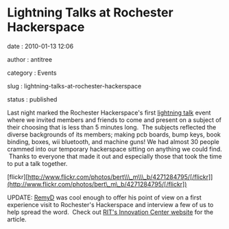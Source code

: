Lightning Talks at Rochester Hackerspace
========================================

date
:   2010-01-13 12:06

author
:   antitree

category
:   Events

slug
:   lightning-talks-at-rochester-hackerspace

status
:   published

Last night marked the Rochester Hackerspace's first [lightning
talk](http://en.wikipedia.org/wiki/Lightning_Talk) event where we
invited members and friends to come and present on a subject of their
choosing that is less than 5 minutes long.  The subjects reflected the
diverse backgrounds of its members; making pcb boards, bump keys, book
binding, boxes, wii bluetooth, and machine guns! We had almost 30 people
crammed into our temporary hackerspace sitting on anything we could
find.  Thanks to everyone that made it out and especially those that
took the time to put a talk together.

[flickr][http://www.flickr.com/photos/bert\\\_m\\\_b/4271284795/[/flickr]](http://www.flickr.com/photos/bert\_m\_b/4271284795/[/flickr])

UPDATE: [RemyD](http://decausemaker.org/) was cool enough to offer his
point of view on a first experience visit to Rochester's Hackerspace and
interview a few of us to help spread the word.  Check out [RIT's
Innovation Center
website](http://www.rit.edu/academicaffairs/centerforstudentinnovation/?p=942)
for the article.
